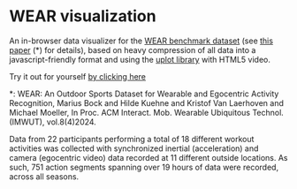 # WEAR visualization
An in-browser data visualizer for the [WEAR benchmark dataset](https://mariusbock.github.io/wear/ ) (see [this paper](https://dl.acm.org/doi/10.1145/3699776) (*) for details), based on heavy compression of all data into a javascript-friendly format and using the [uplot library](https://github.com/leeoniya/uPlot) with HTML5 video.

Try it out for yourself [by clicking here](https://kristofvl.github.io/wearviz/)

*: WEAR: An Outdoor Sports Dataset for Wearable and Egocentric Activity Recognition, Marius Bock and Hilde Kuehne and Kristof Van Laerhoven and Michael Moeller, In Proc. ACM Interact. Mob. Wearable Ubiquitous Technol. (IMWUT), vol.8(4)2024.

Data from 22 participants performing a total of 18 different workout activities was collected with synchronized inertial (acceleration) and camera (egocentric video) data recorded at 11 different outside locations. As such, 751 action segments spanning over 19 hours of data were recorded, across all seasons.   
